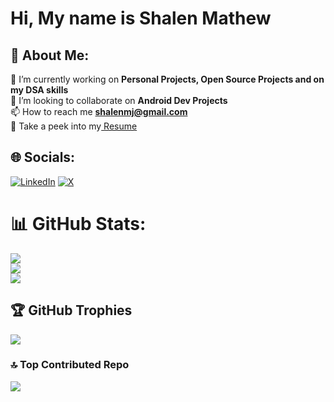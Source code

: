 # Hi, My name is Shalen Mathew

## 💫 About Me:
🔭 I’m currently working on **Personal Projects, Open Source Projects and on my DSA skills**<br>👯 I’m looking to collaborate on **Android Dev Projects**<br>📫 How to reach me **shalenmj@gmail.com**<br>📄 Take a peek into my<a href="https://drive.google.com/file/d/1SP_6fcmsPsXICCJmxoYs3QpGYVgKMsdl/view?usp=drive_link" target="_blank"> Resume</a>


## 🌐 Socials:
[![LinkedIn](https://img.shields.io/badge/LinkedIn-%230077B5.svg?logo=linkedin&logoColor=white)](https://linkedin.com/in/shalen-mathew-3b566921b) [![X](https://img.shields.io/badge/X-black.svg?logo=X&logoColor=white)](https://x.com/@shalenmathew) 

# 📊 GitHub Stats:
![](https://github-readme-stats.vercel.app/api?username=shalenMathew&theme=dark&hide_border=false&include_all_commits=false&count_private=false)<br/>
![](https://github-readme-streak-stats.herokuapp.com/?user=shalenMathew&theme=dark&hide_border=false)<br/>
![](https://github-readme-stats.vercel.app/api/top-langs/?username=shalenMathew&theme=dark&hide_border=false&include_all_commits=false&count_private=false&layout=compact)

## 🏆 GitHub Trophies
![](https://github-profile-trophy.vercel.app/?username=shalenMathew&theme=radical&no-frame=false&no-bg=true&margin-w=4)

### 🔝 Top Contributed Repo
![](https://github-contributor-stats.vercel.app/api?username=shalenMathew&limit=5&theme=dark&combine_all_yearly_contributions=true)

<!-- Proudly created with GPRM ( https://gprm.itsvg.in ) -->

